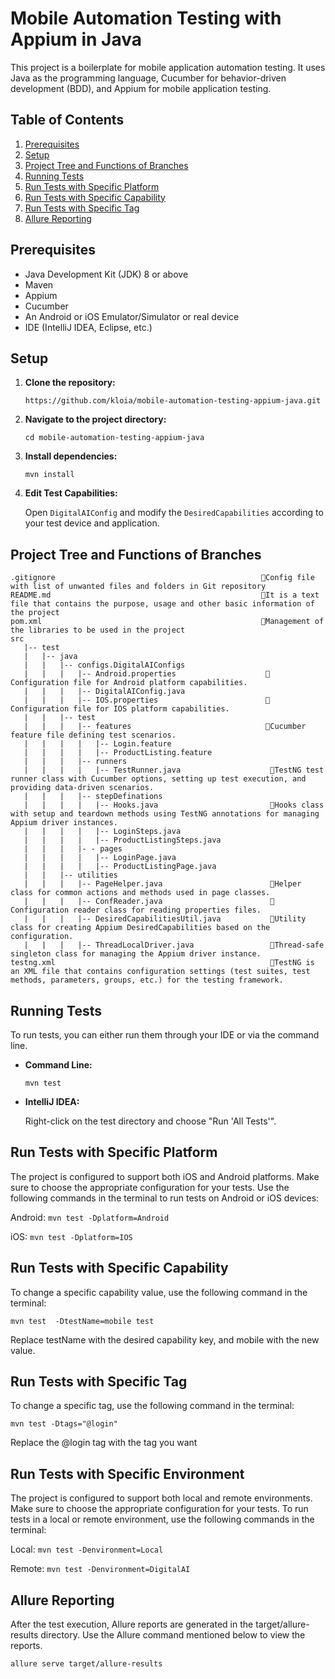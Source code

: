 # Mobile Automation Testing with Appium in Java

This project is a boilerplate for mobile application automation testing. It uses Java as the programming language,
Cucumber for behavior-driven development (BDD), and Appium for mobile application testing.

## Table of Contents

1. [Prerequisites](#prerequisites)
2. [Setup](#setup)
3. [Project Tree and Functions of Branches](#project-tree-and-functions-of-branches)
4. [Running Tests](#running-tests)
5. [Run Tests with Specific Platform](#run-tests-with-specific-platform)
6. [Run Tests with Specific Capability](#run-tests-with-specific-capability)
7. [Run Tests with Specific Tag](#run-tests-with-specific-tag)
8. [Allure Reporting](#allure-reporting)
  

## Prerequisites

- Java Development Kit (JDK) 8 or above
- Maven
- Appium
- Cucumber
- An Android or iOS Emulator/Simulator or real device
- IDE (IntelliJ IDEA, Eclipse, etc.)

## Setup

1. **Clone the repository:**

    ```
    https://github.com/kloia/mobile-automation-testing-appium-java.git
    ```

2. **Navigate to the project directory:**

    ```
    cd mobile-automation-testing-appium-java
    ```

3. **Install dependencies:**

    ```
    mvn install
    ```

4. **Edit Test Capabilities:**

   Open `DigitalAIConfig` and modify the `DesiredCapabilities` according to your test device and application.





## Project Tree and Functions of Branches
```
.gitignore                                              📍Config file with list of unwanted files and folders in Git repository
README.md                                               📍It is a text file that contains the purpose, usage and other basic information of the project
pom.xml                                                 📍Management of the libraries to be used in the project
src
   |-- test
   |   |-- java
   |   |   |-- configs.DigitalAIConfigs
   |   |   |   |-- Android.properties                    📍Configuration file for Android platform capabilities.
   |   |   |   |-- DigitalAIConfig.java
   |   |   |   |-- IOS.properties                        📍Configuration file for IOS platform capabilities.
   |   |   |-- test
   |   |   |   |-- features                              📍Cucumber feature file defining test scenarios.
   |   |   |   |   |-- Login.feature
   |   |   |   |   |-- ProductListing.feature
   |   |   |   |-- runners
   |   |   |   |   |-- TestRunner.java                    📍TestNG test runner class with Cucumber options, setting up test execution, and providing data-driven scenarios.
   |   |   |   |-- stepDefinations
   |   |   |   |   |-- Hooks.java                         📍Hooks class with setup and teardown methods using TestNG annotations for managing Appium driver instances.
   |   |   |   |   |-- LoginSteps.java
   |   |   |   |   |-- ProductListingSteps.java
   |   |   |   |- - pages
   |   |   |   |   |-- LoginPage.java
   |   |   |   |   |-- ProductListingPage.java
   |   |   |-- utilities
   |   |   |   |-- PageHelper.java                        📍Helper class for common actions and methods used in page classes.
   |   |   |   |-- ConfReader.java                        📍Configuration reader class for reading properties files.
   |   |   |   |-- DesiredCapabilitiesUtil.java           📍Utility class for creating Appium DesiredCapabilities based on the configuration.
   |   |   |   |-- ThreadLocalDriver.java                 📍Thread-safe singleton class for managing the Appium driver instance.
testng.xml                                                📍TestNG is an XML file that contains configuration settings (test suites, test methods, parameters, groups, etc.) for the testing framework.

```




## Running Tests

To run tests, you can either run them through your IDE or via the command line.

- **Command Line:**

    ```
    mvn test
    ```

- **IntelliJ IDEA:**

  Right-click on the test directory and choose "Run 'All Tests'".


## Run Tests with Specific Platform

The project is configured to support both iOS and Android platforms. Make sure to choose the appropriate configuration for your tests. Use the following commands in the terminal to run tests on Android or iOS devices:

Android: ``` mvn test -Dplatform=Android ```

iOS:  ```mvn test -Dplatform=IOS ```


## Run Tests with Specific Capability

To change a specific capability value, use the following command in the terminal:

```mvn test  -DtestName=mobile test```

Replace testName with the desired capability key, and mobile with the new value.


## Run Tests with Specific Tag

To change a specific tag, use the following command in the terminal:

```mvn test -Dtags="@login"```

Replace the @login tag with the tag you want


## Run Tests with Specific Environment

The project is configured to support both local and remote environments. Make sure to choose the appropriate configuration for your tests. To run tests in a local or remote environment, use the following commands in the terminal:

Local: ``` mvn test -Denvironment=Local ```

Remote:  ```mvn test -Denvironment=DigitalAI ```


## Allure Reporting

After the test execution, Allure reports are generated in the target/allure-results directory. Use the Allure command mentioned below to view the reports.

```allure serve target/allure-results```

